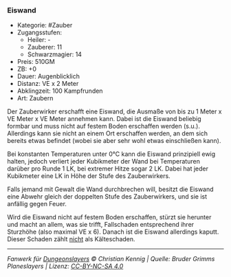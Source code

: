 ### Eiswand

- Kategorie: #Zauber
- Zugangsstufen:
  - Heiler: -
  - Zauberer: 11
  - Schwarzmagier: 14
- Preis: 510GM
- ZB: +0
- Dauer: Augenblicklich
- Distanz: VE x 2 Meter
- Abklingzeit: 100 Kampfrunden
- Art: Zaubern



Der Zauberwirker erschafft eine Eiswand, die Ausmaße von bis zu 1 Meter x VE Meter x VE Meter annehmen kann. Dabei ist die Eiswand beliebig formbar und muss nicht auf festem Boden erschaffen werden (s.u.). Allerdings kann sie nicht an einem Ort erschaffen werden, an dem sich bereits etwas befindet (wobei sie aber sehr wohl etwas einschließen kann).

Bei konstanten Temperaturen unter 0°C kann die Eiswand prinzipiell ewig halten, jedoch verliert jeder Kubikmeter der Wand bei Temperaturen darüber pro Runde 1 LK, bei extremer Hitze sogar 2 LK. Dabei hat jeder Kubikmeter eine LK in Höhe der Stufe des Zauberwirkers.

Falls jemand mit Gewalt die Wand durchbrechen will, besitzt die Eiswand eine Abwehr gleich der doppelten Stufe des Zauberwirkers, und sie ist anfällig gegen Feuer.

Wird die Eiswand nicht auf festem Boden erschaffen, stürzt sie herunter und macht an allem, was sie trifft, Fallschaden entsprechend ihrer Sturzhöhe (also maximal VE x 6). Danach ist die Eiswand allerdings kaputt. Dieser Schaden zählt <u>nicht</u> als Kälteschaden.

---

_Fanwerk für [Dungeonslayers](https://www.dungeonslayers.net/) © Christian Kennig | Quelle: Bruder Grimms Planeslayers | Lizenz: [CC-BY-NC-SA 4.0](https://creativecommons.org/licenses/by-nc-sa/4.0/deed.de)_
